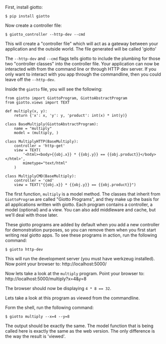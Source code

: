 First, install giotto:

    $ pip install giotto

Now create a controller file:

    $ giotto_controller --http-dev --cmd

This will create a "controller file" which will act as a gateway between your
application and the outside world. The file generated will be called 'giotto'

The `--http-dev` and `--cmd` flags tells giotto to include the plumbing for those
two "controller classes" into the controller file. Your application can now be
interacted with from the command line or through HTTP dev server. If you only
want to interact with you app through the commandline, then you could leave off
the `--http-dev`.

Inside the `giotto` file, you will see the following:

    from giotto import GiottoProgram, GiottoAbstractProgram
    from giotto.views import TEXT

    def multiply(x, y):
        return {'x': x, 'y': y, 'product': int(x) * int(y)}

    class BaseMultiply(GiottoAbstractProgram):
        name = "multiply"
        model = (multiply, )

    class MultiplyHTTP(BaseMultiply):
        controller = 'http-get'
        view = TEXT(
            '<html><body>{{obj.x}} * {{obj.y}} == {{obj.product}}</body></html>',
            mimetype="text/html"
        )

    class MultiplyCMD(BaseMultiply):
        controller = 'cmd'
        view = TEXT("{{obj.x}} * {{obj.y}} == {{obj.product}}")

The first function, `multiply` is a model method. The classes that inherit from
`GiottoProgram` are called "Giotto Programs", and they make up the basis for all
applications written with giotto. Each program contains a controller, a model
(optional) and a view. You can also add middleware and cache, but we'll deal
with those later.

These giotto programs are added by default when you add a new controller for
demonstration purposes, so you can remove them when you first start writing
real giotto apps. To see these programs in action, run the
following command:

    $ giotto http-dev

This will run the development server (you must have werkzeug installed). Now
point your browser to: http://localhost:5000/

Now lets take a look at the `multiply` program. Point your browser to:
http://localhost:5000/multiply?x=4&y=8

The browser should now be displaying `4 * 8 == 32`.

Lets take a look at this program as viewed from the commandline.

Form the shell, run the following command:

    $ giotto multiply --x=4 --y=8

The output should be exactly the same. The model function that is being called
here is exactly the same as the web version. The only difference is the way
the result is 'viewed'.